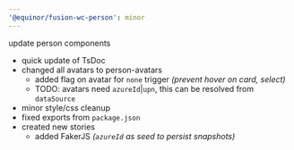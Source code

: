 ```yaml
---
'@equinor/fusion-wc-person': minor
---
```


update person components

- quick update of TsDoc
- changed all avatars to person-avatars
  - added flag on avatar for `none` trigger _(prevent hover on card, select)_
  - TODO: avatars need `azureId`|`upn`, this can be resolved from `dataSource`
- minor style/css cleanup
- fixed exports from `package.json`
- created new stories
  - added FakerJS _(`azureId` as seed to persist snapshots)_
